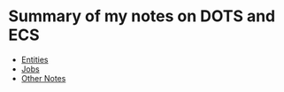 # Summary of my notes on DOTS and ECS
- [Entities](Assets/Notes/Entities.md)
- [Jobs](Assets/Notes/Jobs.md)
- [Other Notes](Assets/Notes/OtherNotes.md)